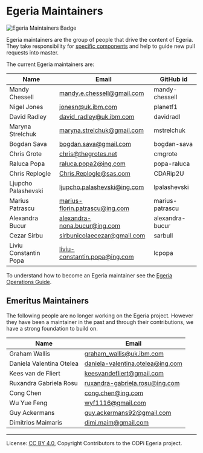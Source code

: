 <!-- SPDX-License-Identifier: CC-BY-4.0 -->
<!-- Copyright Contributors to the ODPi Egeria project. -->

# Egeria Maintainers

![Egeria Maintainers Badge](developer-resources/badges/ODPi_Egeria_Badges-Maintainer.png)

Egeria maintainers are the group of people that drive the content of Egeria.
They take responsibility for [specific components](CODEOWNERS) and help to guide
new pull requests into master.

The current Egeria maintainers are:


| Name                  | Email                          | GitHub id
| --------------------- | ------------------------------ | --------------
| Mandy Chessell        | mandy.e.chessell@gmail.com     | mandy-chessell
| Nigel Jones           | jonesn@uk.ibm.com              | planetf1
| David Radley          | david_radley@uk.ibm.com        | davidradl
| Maryna Strelchuk      | maryna.strelchuk@gmail.com     | mstrelchuk
| Bogdan Sava           | bogdan.sava@gmail.com          | bogdan-sava
| Chris Grote           | chris@thegrotes.net            | cmgrote
| Raluca Popa           | raluca.popa2@ing.com           | popa-raluca
| Chris Replogle        | Chris.Replogle@sas.com         | CDARip2U
| Ljupcho Palashevski   | ljupcho.palashevski@ing.com    | lpalashevski
| Marius Patrascu       | marius-florin.patrascu@ing.com | marius-patrascu
| Alexandra Bucur       | alexandra-nona.bucur@ing.com   | alexandra-bucur
| Cezar Sirbu           | sirbunicolaecezar@gmail.com    | sarbull 
| Liviu Constantin Popa | liviu-constantin.popa@ing.com  | lcpopa

To understand how to become an Egeria maintainer
see the [Egeria Operations Guide](https://egeria-project.org/guides/project-operations/).


## Emeritus Maintainers

The following people are no longer working on the Egeria project.
However they have been a maintainer in the past and through their
contributions, we have a strong foundation to build on.


| Name                     | Email
| ------------------------ | --------------------------------
| Graham Wallis            | graham_wallis@uk.ibm.com
| Daniela Valentina Otelea | daniela-valentina.otelea@ing.com
| Kees van de Fliert       | keesvandefliert@gmail.com
| Ruxandra Gabriela Rosu   | ruxandra-gabriela.rosu@ing.com
| Cong Chen                | cong.chen@ing.com
| Wu Yue Feng              | wyf1116@gmail.com
| Guy Ackermans            | guy.ackermans92@gmail.com
| Dimitrios Maimaris       | dimi.maim@gmail.com


----
License: [CC BY 4.0](https://creativecommons.org/licenses/by/4.0/),
Copyright Contributors to the ODPi Egeria project.


